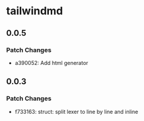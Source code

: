 # tailwindmd

## 0.0.5

### Patch Changes

- a390052: Add html generator

## 0.0.3

### Patch Changes

- f733163: struct: split lexer to line by line and inline
